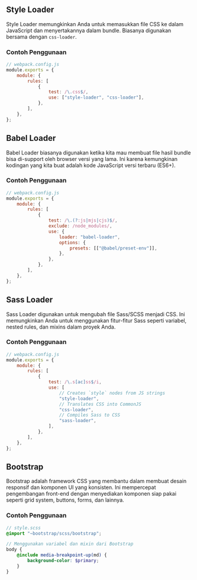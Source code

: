 ## Style Loader

Style Loader memungkinkan Anda untuk memasukkan file CSS ke dalam JavaScript dan menyertakannya dalam bundle. Biasanya digunakan bersama dengan `css-loader`.

### Contoh Penggunaan

```javascript
// webpack.config.js
module.exports = {
	module: {
		rules: [
			{
				test: /\.css$/,
				use: ["style-loader", "css-loader"],
			},
		],
	},
};
```

## Babel Loader

Babel Loader biasanya digunakan ketika kita mau membuat file hasil bundle bisa di-support oleh browser versi yang lama. Ini karena kemungkinan kodingan yang kita buat adalah kode JavaScript versi terbaru (ES6+).

### Contoh Penggunaan

```javascript
// webpack.config.js
module.exports = {
	module: {
		rules: [
			{
				test: /\.(?:js|mjs|cjs)$/,
				exclude: /node_modules/,
				use: {
					loader: "babel-loader",
					options: {
						presets: [["@babel/preset-env"]],
					},
				},
			},
		],
	},
};
```

## Sass Loader

Sass Loader digunakan untuk mengubah file Sass/SCSS menjadi CSS. Ini memungkinkan Anda untuk menggunakan fitur-fitur Sass seperti variabel, nested rules, dan mixins dalam proyek Anda.

### Contoh Penggunaan

```javascript
// webpack.config.js
module.exports = {
	module: {
		rules: [
			{
				test: /\.s[ac]ss$/i,
				use: [
					// Creates `style` nodes from JS strings
					"style-loader",
					// Translates CSS into CommonJS
					"css-loader",
					// Compiles Sass to CSS
					"sass-loader",
				],
			},
		],
	},
};
```

## Bootstrap

Bootstrap adalah framework CSS yang membantu dalam membuat desain responsif dan komponen UI yang konsisten. Ini mempercepat pengembangan front-end dengan menyediakan komponen siap pakai seperti grid system, buttons, forms, dan lainnya.

### Contoh Penggunaan

```scss
// style.scss
@import "~bootstrap/scss/bootstrap";

// Menggunakan variabel dan mixin dari Bootstrap
body {
	@include media-breakpoint-up(md) {
		background-color: $primary;
	}
}
```

